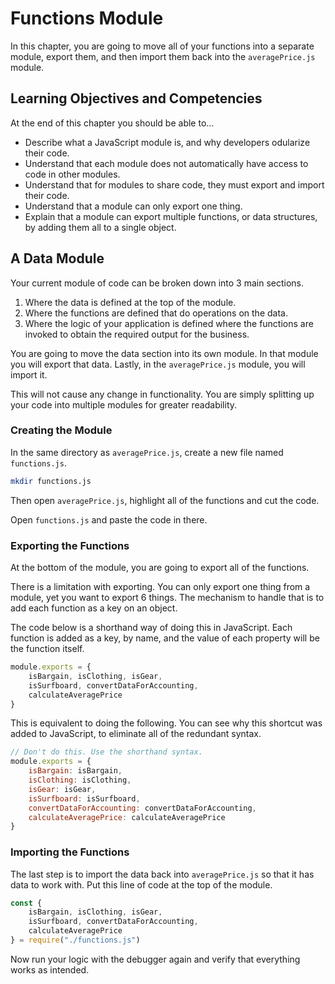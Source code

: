 # Functions Module

In this chapter, you are going to move all of your functions into a separate module, export them, and then import them back into the `averagePrice.js` module.

## Learning Objectives and Competencies

At the end of this chapter you should be able to...

* Describe what a JavaScript module is, and why developers odularize their code.
* Understand that each module does not automatically have access to code in other modules.
* Understand that for modules to share code, they must export and import their code.
* Understand that a module can only export one thing.
* Explain that a module can export multiple functions, or data structures, by adding them all to a single object.

## A Data Module

Your current module of code can be broken down into 3 main sections.

1. Where the data is defined at the top of the module.
2. Where the functions are defined that do operations on the data.
3. Where the logic of your application is defined where the functions are invoked to obtain the required output for the business.

You are going to move the data section into its own module. In that module you will export that data. Lastly, in the `averagePrice.js` module, you will import it.

This will not cause any change in functionality. You are simply splitting up your code into multiple modules for greater readability.

### Creating the Module

In the same directory as `averagePrice.js`, create a new file named `functions.js`.

```sh
mkdir functions.js
```

Then open `averagePrice.js`, highlight all of the functions and cut the code.

Open `functions.js` and paste the code in there.

### Exporting the Functions

At the bottom of the module, you are going to export all of the functions.

There is a limitation with exporting. You can only export one thing from a module, yet you want to export 6 things. The mechanism to handle that is to add each function as a key on an object.

The code below is a shorthand way of doing this in JavaScript. Each function is added as a key, by name, and the value of each property will be the function itself.

```js
module.exports = {
    isBargain, isClothing, isGear,
    isSurfboard, convertDataForAccounting,
    calculateAveragePrice
}
```

This is equivalent to doing the following. You can see why this shortcut was added to JavaScript, to eliminate all of the redundant syntax.

```js
// Don't do this. Use the shorthand syntax.
module.exports = {
    isBargain: isBargain,
    isClothing: isClothing,
    isGear: isGear,
    isSurfboard: isSurfboard,
    convertDataForAccounting: convertDataForAccounting,
    calculateAveragePrice: calculateAveragePrice
}
```

### Importing the Functions

The last step is to import the data back into `averagePrice.js` so that it has data to work with. Put this line of code at the top of the module.

```js
const {
    isBargain, isClothing, isGear,
    isSurfboard, convertDataForAccounting,
    calculateAveragePrice
} = require("./functions.js")
```

Now run your logic with the debugger again and verify that everything works as intended.
